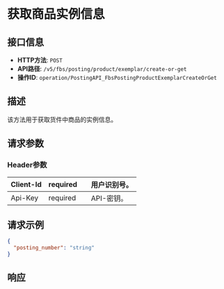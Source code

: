 # 获取商品实例信息

## 接口信息

- **HTTP方法**: `POST`
- **API路径**: `/v5/fbs/posting/product/exemplar/create-or-get`
- **操作ID**: `operation/PostingAPI_FbsPostingProductExemplarCreateOrGet`

## 描述

该方法用于获取货件中商品的实例信息。

## 请求参数

### Header参数

| Client-Id | required |  | 用户识别号。 |
|---|---|---|---|
| Api-Key | required |  | API-密钥。 |

## 请求示例

```json
{
  "posting_number": "string"
}
```

## 响应
